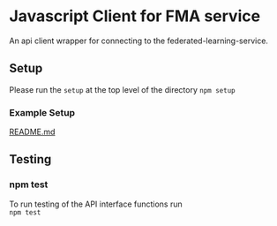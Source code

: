 # Javascript Client for FMA service
An api client wrapper for connecting to the federated-learning-service.

## Setup
Please run the ```setup``` at the top level of the directory
```npm setup```

### Example Setup
[README.md](examples/browser_client/README.md)

## Testing
### npm test
To run testing of the API interface functions run  
```npm test```

